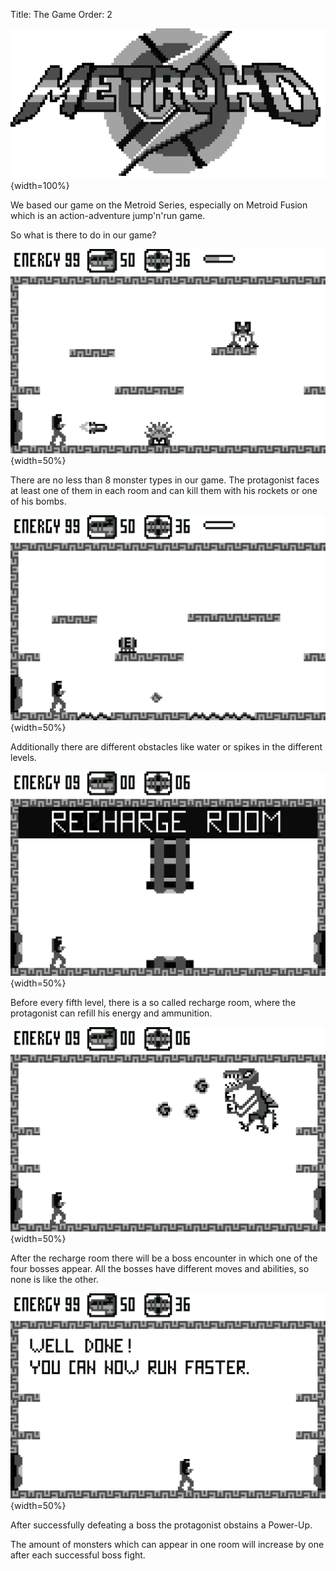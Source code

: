 Title: The Game
Order: 2

![](images/splash.png){width=100%}

We based our game on the Metroid Series, especially on Metroid Fusion which is an action-adventure jump'n'run game.

So what is there to do in our game?

![Fight against various Monster.](images/world2.png){width=50%}

There are no less than 8 monster types in our game. The protagonist faces at least one of them in each room and can kill them with his rockets or one of his bombs.

![Explore different Level layouts.](images/world3.png){width=50%}

Additionally there are different obstacles like water or spikes in the different levels.

![Rest in the Recharge Room.](images/world4.png){width=50%}

Before every fifth level, there is a so called recharge room, where the protagonist can refill his energy and ammunition.

![Fight bosses.](images/world6.png){width=50%}

After the recharge room there will be a boss encounter in which one of the four bosses appear.
All the bosses have different moves and abilities, so none is like the other.

![Achieve Power-Ups.](images/world5.png){width=50%}

After successfully defeating a boss the protagonist obstains a Power-Up.

The amount of monsters which can appear in one room will increase by one after each successful boss fight.
